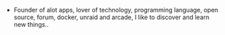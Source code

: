 - Founder of alot apps, lover of technology, programming language, open source, forum, docker, unraid and arcade, I like to discover and learn new things..
  <br>












































































































































































































































































































































































































































































































































































































































































































































